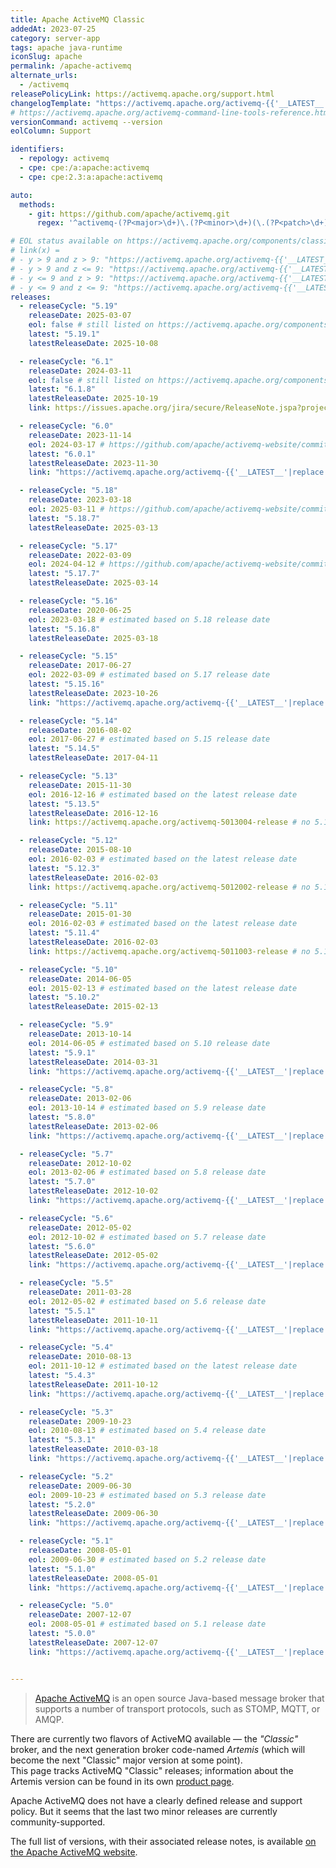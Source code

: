 ```yaml
---
title: Apache ActiveMQ Classic
addedAt: 2023-07-25
category: server-app
tags: apache java-runtime
iconSlug: apache
permalink: /apache-activemq
alternate_urls:
  - /activemq
releasePolicyLink: https://activemq.apache.org/support.html
changelogTemplate: "https://activemq.apache.org/activemq-{{'__LATEST__'|replace_first:'.','0'|replace_first:'.','00'}}-release"
# https://activemq.apache.org/activemq-command-line-tools-reference.html
versionCommand: activemq --version
eolColumn: Support

identifiers:
  - repology: activemq
  - cpe: cpe:/a:apache:activemq
  - cpe: cpe:2.3:a:apache:activemq

auto:
  methods:
    - git: https://github.com/apache/activemq.git
      regex: '^activemq-(?P<major>\d+)\.(?P<minor>\d+)(\.(?P<patch>\d+))?$'

# EOL status available on https://activemq.apache.org/components/classic/download/, should be close to eol(x) = releaseCycle(x+2)
# link(x) =
# - y > 9 and z > 9: "https://activemq.apache.org/activemq-{{'__LATEST__'|replace:'.','0'}}-release"
# - y > 9 and z <= 9: "https://activemq.apache.org/activemq-{{'__LATEST__'|replace_first:'.','0'|replace_first:'.','00'}}-release" (default, works for 5.x releases)
# - y <= 9 and z > 9: "https://activemq.apache.org/activemq-{{'__LATEST__'|replace_first:'.','00'|replace_first:'.','0'}}-release"
# - y <= 9 and z <= 9: "https://activemq.apache.org/activemq-{{'__LATEST__'|replace:'.','00'}}-release"
releases:
  - releaseCycle: "5.19"
    releaseDate: 2025-03-07
    eol: false # still listed on https://activemq.apache.org/components/classic/download/
    latest: "5.19.1"
    latestReleaseDate: 2025-10-08

  - releaseCycle: "6.1"
    releaseDate: 2024-03-11
    eol: false # still listed on https://activemq.apache.org/components/classic/download/
    latest: "6.1.8"
    latestReleaseDate: 2025-10-19
    link: https://issues.apache.org/jira/secure/ReleaseNote.jspa?projectId=12311210&version=12355554 # "https://activemq.apache.org/activemq-{{'__LATEST__'|replace:'.','00'}}-release"

  - releaseCycle: "6.0"
    releaseDate: 2023-11-14
    eol: 2024-03-17 # https://github.com/apache/activemq-website/commit/8ae93ea694313f816646ba5adf2e94dd1c665ef6
    latest: "6.0.1"
    latestReleaseDate: 2023-11-30
    link: "https://activemq.apache.org/activemq-{{'__LATEST__'|replace:'.','00'}}-release"

  - releaseCycle: "5.18"
    releaseDate: 2023-03-18
    eol: 2025-03-11 # https://github.com/apache/activemq-website/commit/30fa57bb8b06f321f5d38dc98f937cb7d94299ac
    latest: "5.18.7"
    latestReleaseDate: 2025-03-13

  - releaseCycle: "5.17"
    releaseDate: 2022-03-09
    eol: 2024-04-12 # https://github.com/apache/activemq-website/commit/021a32970405d98b52f647cb838e7a91f4c2b5dc
    latest: "5.17.7"
    latestReleaseDate: 2025-03-14

  - releaseCycle: "5.16"
    releaseDate: 2020-06-25
    eol: 2023-03-18 # estimated based on 5.18 release date
    latest: "5.16.8"
    latestReleaseDate: 2025-03-18

  - releaseCycle: "5.15"
    releaseDate: 2017-06-27
    eol: 2022-03-09 # estimated based on 5.17 release date
    latest: "5.15.16"
    latestReleaseDate: 2023-10-26
    link: "https://activemq.apache.org/activemq-{{'__LATEST__'|replace:'.','0'}}-release"

  - releaseCycle: "5.14"
    releaseDate: 2016-08-02
    eol: 2017-06-27 # estimated based on 5.15 release date
    latest: "5.14.5"
    latestReleaseDate: 2017-04-11

  - releaseCycle: "5.13"
    releaseDate: 2015-11-30
    eol: 2016-12-16 # estimated based on the latest release date
    latest: "5.13.5"
    latestReleaseDate: 2016-12-16
    link: https://activemq.apache.org/activemq-5013004-release # no 5.13.5 changelog

  - releaseCycle: "5.12"
    releaseDate: 2015-08-10
    eol: 2016-02-03 # estimated based on the latest release date
    latest: "5.12.3"
    latestReleaseDate: 2016-02-03
    link: https://activemq.apache.org/activemq-5012002-release # no 5.12.3 changelog

  - releaseCycle: "5.11"
    releaseDate: 2015-01-30
    eol: 2016-02-03 # estimated based on the latest release date
    latest: "5.11.4"
    latestReleaseDate: 2016-02-03
    link: https://activemq.apache.org/activemq-5011003-release # no 5.11.4 changelog

  - releaseCycle: "5.10"
    releaseDate: 2014-06-05
    eol: 2015-02-13 # estimated based on the latest release date
    latest: "5.10.2"
    latestReleaseDate: 2015-02-13

  - releaseCycle: "5.9"
    releaseDate: 2013-10-14
    eol: 2014-06-05 # estimated based on 5.10 release date
    latest: "5.9.1"
    latestReleaseDate: 2014-03-31
    link: "https://activemq.apache.org/activemq-{{'__LATEST__'|replace:'.','00'}}-release"

  - releaseCycle: "5.8"
    releaseDate: 2013-02-06
    eol: 2013-10-14 # estimated based on 5.9 release date
    latest: "5.8.0"
    latestReleaseDate: 2013-02-06
    link: "https://activemq.apache.org/activemq-{{'__LATEST__'|replace:'.','00'}}-release"

  - releaseCycle: "5.7"
    releaseDate: 2012-10-02
    eol: 2013-02-06 # estimated based on 5.8 release date
    latest: "5.7.0"
    latestReleaseDate: 2012-10-02
    link: "https://activemq.apache.org/activemq-{{'__LATEST__'|replace:'.','00'}}-release"

  - releaseCycle: "5.6"
    releaseDate: 2012-05-02
    eol: 2012-10-02 # estimated based on 5.7 release date
    latest: "5.6.0"
    latestReleaseDate: 2012-05-02
    link: "https://activemq.apache.org/activemq-{{'__LATEST__'|replace:'.','00'}}-release"

  - releaseCycle: "5.5"
    releaseDate: 2011-03-28
    eol: 2012-05-02 # estimated based on 5.6 release date
    latest: "5.5.1"
    latestReleaseDate: 2011-10-11
    link: "https://activemq.apache.org/activemq-{{'__LATEST__'|replace:'.','00'}}-release"

  - releaseCycle: "5.4"
    releaseDate: 2010-08-13
    eol: 2011-10-12 # estimated based on the latest release date
    latest: "5.4.3"
    latestReleaseDate: 2011-10-12
    link: "https://activemq.apache.org/activemq-{{'__LATEST__'|replace:'.','00'}}-release"

  - releaseCycle: "5.3"
    releaseDate: 2009-10-23
    eol: 2010-08-13 # estimated based on 5.4 release date
    latest: "5.3.1"
    latestReleaseDate: 2010-03-18
    link: "https://activemq.apache.org/activemq-{{'__LATEST__'|replace:'.','00'}}-release"

  - releaseCycle: "5.2"
    releaseDate: 2009-06-30
    eol: 2009-10-23 # estimated based on 5.3 release date
    latest: "5.2.0"
    latestReleaseDate: 2009-06-30
    link: "https://activemq.apache.org/activemq-{{'__LATEST__'|replace:'.','00'}}-release"

  - releaseCycle: "5.1"
    releaseDate: 2008-05-01
    eol: 2009-06-30 # estimated based on 5.2 release date
    latest: "5.1.0"
    latestReleaseDate: 2008-05-01
    link: "https://activemq.apache.org/activemq-{{'__LATEST__'|replace:'.','00'}}-release"

  - releaseCycle: "5.0"
    releaseDate: 2007-12-07
    eol: 2008-05-01 # estimated based on 5.1 release date
    latest: "5.0.0"
    latestReleaseDate: 2007-12-07
    link: "https://activemq.apache.org/activemq-{{'__LATEST__'|replace:'.','00'}}-release"


---
```


> [Apache ActiveMQ](https://activemq.apache.org/) is an open source Java-based message broker that
> supports a number of transport protocols, such as STOMP, MQTT, or AMQP.

There are currently two flavors of ActiveMQ available — the _"Classic"_ broker, and the next
generation broker code-named _Artemis_ (which will become the next "Classic" major version at some
point).  
This page tracks ActiveMQ "Classic" releases; information about the Artemis version can be found in
its own [product page](/apache-activemq-artemis).

Apache ActiveMQ does not have a clearly defined release and support policy. But it seems that the
last two minor releases are currently community-supported.

The full list of versions, with their associated release notes, is available [on the Apache ActiveMQ
website](https://activemq.apache.org/components/classic/download/).

